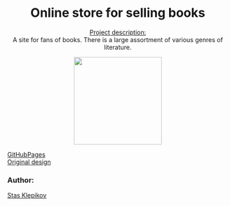 <h1 align="center">Online store for selling books</h1>

<p align="center"><ins>Project description:</ins><br>
A site for fans of books. There is a large assortment of various genres of literature.</p>
<p align="center"><img src="https://cdn0.iconfinder.com/data/icons/webinar-and-podcasting/50/54-512.png" width = 200></p>

[GitHubPages](https://stasklepikov.github.io/)<br>
[Original design](https://ru.wix.com/website-template/view/html/2209?originUrl=https%3A%2F%2Fru.wix.com%2Fwebsite%2Ftemplates%2Fhtml%2Fonline-store%2Fbooks-publishers&tpClick=view_button&esi=81870cde-6c6f-496a-a399-747418450625)

### Author:

<ins>Stas Klepikov</ins>
